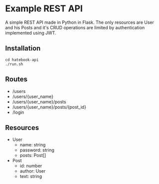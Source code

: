 # Example REST API
A simple REST API made in Python in Flask. The only resources are User and his Posts and it's CRUD operations are limited by authentication implemented using JWT.
## Installation
```
cd hatebook-api
./run.sh
```
## Routes
* /users
* /users/{user_name}
* /users/{user_name}/posts
* /users/{user_name}/posts/{post_id}
* /login
## Resources
* User
  * name: string
  * password: string
  * posts: Post[]
* Post
  * id: number
  * author: User
  * text: string
